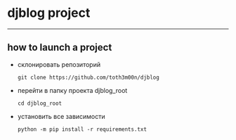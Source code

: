 # djblog project
---

## how to launch a project

+ склонировать репозиторий
  ```
  git clone https://github.com/toth3m00n/djblog
  ```
  
+ перейти в папку проекта djblog_root
  ```
  cd djblog_root
  ```
  
+ установить все зависимости 
  ```commandline
  python -m pip install -r requirements.txt
  ```
